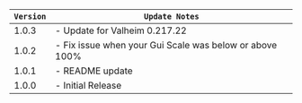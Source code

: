 | `Version` | `Update Notes`                                          |
|-----------|---------------------------------------------------------|
| 1.0.3     | - Update for Valheim 0.217.22                           |
| 1.0.2     | - Fix issue when your Gui Scale was below or above 100% |
| 1.0.1     | - README update                                         |
| 1.0.0     | - Initial Release                                       |